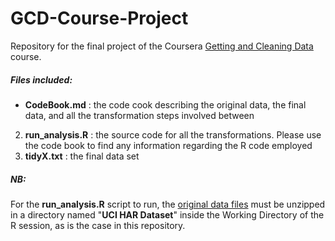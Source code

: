 GCD-Course-Project
==================
Repository for the final project of the Coursera [Getting and Cleaning Data][1] course.

##### Files included:

* **CodeBook.md** : the code cook describing the original data, the final data, and all the transformation steps involved between
2. **run_analysis.R** : the source code for all the transformations. Please use the code book to find any information regarding the R code employed
3. **tidyX.txt** : the final data set

##### NB:

For the **run_analysis.R** script to run, the [original data files][2] must be unzipped in a directory named "**UCI HAR Dataset**" inside the Working Directory of the R session, as is the case in this repository.

[1]: https://class.coursera.org/getdata-008/
[2]: https://d396qusza40orc.cloudfront.net/getdata%2Fprojectfiles%2FUCI%20HAR%20Dataset.zip "Direct link download (ZIP)"